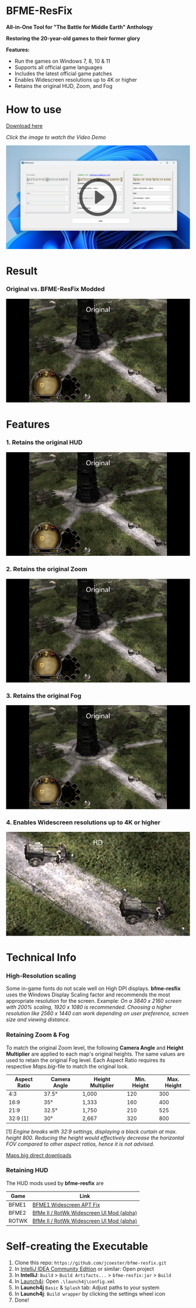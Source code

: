 # BFME-ResFix

**All-in-One Tool for **"The Battle for Middle Earth"** Anthology**

**Restoring the 20-year-old games to their former glory**

**Features:**
- Run the games on Windows 7, 8, 10 & 11
- Supports all official game languages
- Includes the latest official game patches
- Enables Widescreen resolutions up to 4K or higher
- Retains the original HUD, Zoom, and Fog

# How to use

[Download here](https://github.com/jcoester/bfme-resfix/releases)

*Click the image to watch the Video Demo*

[![Click the image to watch the Video Demo](https://github.com/jcoester/bfme-resfix/blob/main/images/Thumbnail.jpg)](https://youtu.be/4pJYwUAgK-g)

# Result

### Original vs. BFME-ResFix Modded
![](https://github.com/jcoester/bfme-resfix/blob/main/images/01_Before-After.gif)

# Features 

### 1. Retains the original HUD
![](https://github.com/jcoester/bfme-resfix/blob/main/images/02_HUD.gif)

### 2. Retains the original Zoom
![](https://github.com/jcoester/bfme-resfix/blob/main/images/03_Zoom_Level.gif)

### 3. Retains the original Fog
![](https://github.com/jcoester/bfme-resfix/blob/main/images/04_Fog.gif)

### 4. Enables Widescreen resolutions up to 4K or higher
![](https://github.com/jcoester/bfme-resfix/blob/main/images/05_High-Res.gif)

# Technical Info

### High-Resolution scaling
Some in-game fonts do not scale well on High DPI displays. **bfme-resfix** uses the Windows Display Scaling factor and recommends the most appropriate resolution for the screen. Example: *On a 3840 x 2160 screen with 200% scaling, 1920 x 1080 is recommended. Choosing a higher resolution like 2560 x 1440 can work depending on user preference, screen size and viewing distance.*

### Retaining Zoom & Fog
To match the original Zoom level, the following **Camera Angle** and **Height Multiplier** are applied to each map's original heights. 
The same values are used to retain the original Fog level. Each Aspect Ratio requires its respective *Maps.big*-file to match the original look.

| Aspect Ratio | Camera Angle | Height Multiplier | Min. Height | Max. Height | 
|--------------|--------------|-------------------|-------------|-------------|
| 4:3          | 37.5°        | 1,000             | 120         | 300         |
| 16:9         | 35°          | 1,333             | 160         | 400         |
| 21:9         | 32.5°        | 1,750             | 210         | 525         |
| 32:9 [1]     | 30°          | 2,667             | 320         | 800         |

[1] *Engine breaks with 32:9 settings, displaying a black curtain at max. height 800. Reducing the height would effectively decrease the horizontal FOV compared to other aspect ratios, hence it is not advised.*

[Maps.big direct downloads](https://github.com/jcoester/bfme-resfix-storage/tree/main/Maps)

### Retaining HUD

The HUD mods used by **bfme-resfix** are

| Game  | Link | 
|-------|------|
| BFME1 | [BFME1 Widescreen APT Fix](https://www.the3rdage.net/item-817) |
| BFME2 | [BfMe II / RotWk Widescreen UI Mod (alpha)](https://www.the3rdage.net/item-717) | 
| ROTWK | [BfMe II / RotWk Widescreen UI Mod (alpha)](https://www.the3rdage.net/item-717) |

# Self-creating the Executable

1. Clone this repo: ```https://github.com/jcoester/bfme-resfix.git```
2. In [IntelliJ IDEA Community Edition](https://www.jetbrains.com/de-de/idea/download/download-thanks.html?platform=windows&code=IIC) or similar: Open project
3. In **IntelliJ**: ```Build``` > ```Build Artifacts...``` > ```bfme-resfix:jar``` > ```Build```
4. In [Launch4j](https://launch4j.sourceforge.net/): Open ```.\launch4j\config.xml``` 
5. In **Launch4j** ```Basic``` & ```Splash``` tab: Adjust paths to your system
6. In **Launch4j**: ```Build wrapper``` by clicking the settings wheel icon
7. Done!
